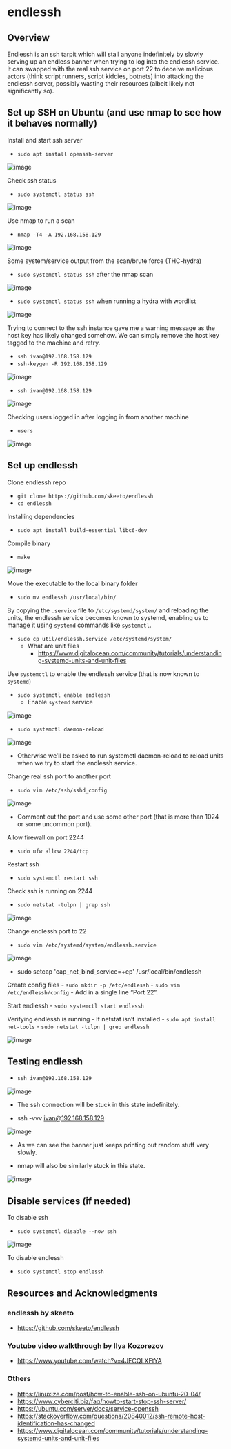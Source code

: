 # endlessh

## Overview

Endlessh is an ssh tarpit which will stall anyone indefinitely by slowly serving up an endless banner when trying to log into the endlessh service. It can swapped with the real ssh service on port 22 to deceive malicious actors (think script runners, script kiddies, botnets) into attacking the endlessh server, possibly wasting their resources (albeit likely not significantly so).

## Set up SSH on Ubuntu (and use nmap to see how it behaves normally)

Install and start ssh server

- `sudo apt install openssh-server`

![image](https://github.com/0venoven/endlessh/assets/51714567/3e278426-6cde-43aa-88be-678af1b0362f)

Check ssh status

- `sudo systemctl status ssh`

![image](https://github.com/0venoven/endlessh/assets/51714567/306859a8-45a4-4312-9be1-9bfa4185c871)

Use nmap to run a scan

- `nmap -T4 -A 192.168.158.129`

![image](https://github.com/0venoven/endlessh/assets/51714567/d83474ce-d48b-4c1b-9687-2feaa974bbb8)

Some system/service output from the scan/brute force (THC-hydra)

- `sudo systemctl status ssh` after the nmap scan

![image](https://github.com/0venoven/endlessh/assets/51714567/615d160d-2f2f-45e7-b3ab-edf56c3f88f1)

- `sudo systemctl status ssh` when running a hydra with wordlist

![image](https://github.com/0venoven/endlessh/assets/51714567/7170373b-05af-4854-87f3-d1f307ee4dd0)

Trying to connect to the ssh instance gave me a warning message as the host key has likely changed somehow. We can simply remove the host key tagged to the machine and retry.

- `ssh ivan@192.168.158.129`
- `ssh-keygen -R 192.168.158.129`

![image](https://github.com/0venoven/endlessh/assets/51714567/1144fa42-f9b4-412d-9c89-aabb3b5df4f9)

- `ssh ivan@192.168.158.129`

![image](https://github.com/0venoven/endlessh/assets/51714567/3da53e18-c8b4-41dd-a6e8-52bd56c083f7)

Checking users logged in after logging in from another machine

- `users`

![image](https://github.com/0venoven/endlessh/assets/51714567/e4c3252b-91e2-4017-ab2d-7c9ecba00d1f)

## Set up endlessh

Clone endlessh repo

- `git clone https://github.com/skeeto/endlessh`
- `cd endlessh`

Installing dependencies

- `sudo apt install build-essential libc6-dev`

Compile binary

- `make`

![image](https://github.com/0venoven/endlessh/assets/51714567/aeaefef3-c9de-4621-825e-1fb3735b3b58)

Move the executable to the local binary folder

- `sudo mv endlessh /usr/local/bin/`

By copying the `.service` file to `/etc/systemd/system/` and reloading the units, the endlessh service becomes known to systemd, enabling us to manage it using `systemd` commands like `systemctl`.

- `sudo cp util/endlessh.service /etc/systemd/system/`
    - What are unit files
        - https://www.digitalocean.com/community/tutorials/understanding-systemd-units-and-unit-files

Use `systemctl` to enable the endlessh service (that is now known to `systemd`)

- `sudo systemctl enable endlessh`
    - Enable `systemd` service
 
![image](https://github.com/0venoven/endlessh/assets/51714567/31051109-c95d-44c3-9c87-8da9de8ba61a)

- `sudo systemctl daemon-reload`

![image](https://github.com/0venoven/endlessh/assets/51714567/42b7ad2b-cd63-4d82-9f1f-1918de946964)
- Otherwise we’ll be asked to run systemctl daemon-reload to reload units when we try to start the endlessh service.


Change real ssh port to another port
- `sudo vim /etc/ssh/sshd_config`

![image](https://github.com/0venoven/endlessh/assets/51714567/e004222a-cf96-4a6e-a4a3-efc87bfc6e34)

- Comment out the port and use some other port (that is more than 1024 or some uncommon port).

Allow firewall on port 2244

- `sudo ufw allow 2244/tcp`

Restart ssh

- `sudo systemctl restart ssh`

Check ssh is running on 2244

- `sudo netstat -tulpn | grep ssh`

![image](https://github.com/0venoven/endlessh/assets/51714567/7c5a88c5-7500-4dec-8b1f-74e1c8a4f9c7)

Change endlessh port to 22
- `sudo vim /etc/systemd/system/endlessh.service`

![image](https://github.com/0venoven/endlessh/assets/51714567/7f5b497d-4fc7-44e8-8607-cf0c7f48f316)

- sudo setcap 'cap_net_bind_service=+ep' /usr/local/bin/endlessh

Create config files
    - `sudo mkdir -p /etc/endlessh`
    - `sudo vim /etc/endlessh/config`
        - Add in a single line “Port 22”.
     
Start endlessh
    - `sudo systemctl start endlessh`
 
Verifying endlessh is running
    - If netstat isn’t installed
        - `sudo apt install net-tools`
    - `sudo netstat -tulpn | grep endlessh`
 
![image](https://github.com/0venoven/endlessh/assets/51714567/f1692e31-f9d5-4ddb-a11d-c3655267cc79)

## Testing endlessh

- `ssh ivan@192.168.158.129`

![image](https://github.com/0venoven/endlessh/assets/51714567/d7486ed7-cbc1-4e8a-a2fa-26ae11392e63)

- The ssh connection will be stuck in this state indefinitely.

- ssh -vvv ivan@192.168.158.129

![image](https://github.com/0venoven/endlessh/assets/51714567/84a3d588-4223-4d55-9784-2de754aa0ce4)

- As we can see the banner just keeps printing out random stuff very slowly.

- nmap will also be similarly stuck in this state.

![image](https://github.com/0venoven/endlessh/assets/51714567/d79ea667-8b87-4f0c-a077-c930ac36471c)

## Disable services (if needed)

To disable ssh
- `sudo systemctl disable --now ssh`

![image](https://github.com/0venoven/endlessh/assets/51714567/297646f8-a836-4d1c-8152-31566b47c42d)

To disable endlessh
- `sudo systemctl stop endlessh`

## Resources and Acknowledgments
### endlessh by skeeto
- https://github.com/skeeto/endlessh

### Youtube video walkthrough by Ilya Kozorezov
- https://www.youtube.com/watch?v=4JECQLXFtYA

### Others
- https://linuxize.com/post/how-to-enable-ssh-on-ubuntu-20-04/
- https://www.cyberciti.biz/faq/howto-start-stop-ssh-server/
- https://ubuntu.com/server/docs/service-openssh
- https://stackoverflow.com/questions/20840012/ssh-remote-host-identification-has-changed
- https://www.digitalocean.com/community/tutorials/understanding-systemd-units-and-unit-files
